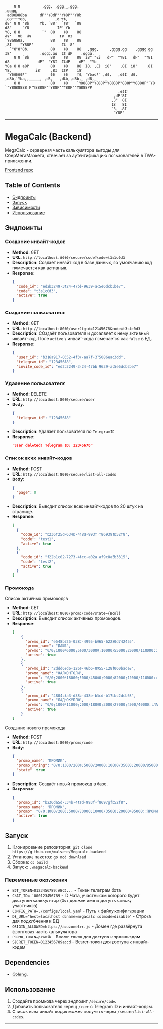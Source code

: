 
```
    8 8          ,ggg, ,ggg,_,ggg,                                        ,gggg,                               
 ad88888ba      dP""Y8dP""Y88P""Y8b                                     ,88"""Y8b,             ,dPYb,          
d8" 8 8 "8b     Yb, `88'  `88'  `88                                    d8"     `Y8             IP'`Yb          
Y8, 8 8          `"  88    88    88                                   d8'   8b  d8             I8  8I          
`Y8a8a8a,            88    88    88                                  ,8I    "Y88P'             I8  8'          
  `"8"8"8b,          88    88    88   ,ggg,     ,gggg,gg    ,gggg,gg I8'             ,gggg,gg  I8 dP    ,gggg, 
    8 8 `8b          88    88    88  i8" "8i   dP"  "Y8I   dP"  "Y8I d8             dP"  "Y8I  I8dP    dP"  "Yb
Y8a 8 8 a8P          88    88    88  I8, ,8I  i8'    ,8I  i8'    ,8I Y8,           i8'    ,8I  I8P    i8'      
 "Y88888P"           88    88    Y8, `YbadP' ,d8,   ,d8I ,d8,   ,d8b,`Yba,,_____, ,d8,   ,d8b,,d8b,_ ,d8,_    _
    8 8              88    88    `Y8888P"Y888P"Y8888P"888P"Y8888P"`Y8  `"Y8888888 P"Y8888P"`Y88P'"Y88P""Y8888PP
                                                    ,d8I'                                                      
                                                  ,dP'8I                                                       
                                                 ,8"  8I                                                       
                                                 I8   8I                                                       
                                                 `8, ,8I                                                       
                                                  `Y8P"                                                       
```
---

# MegaCalc (Backend)

MegaCalc - серверная часть калькулятора выгоды для СберМегаМаркета, отвечает за аутентификацию пользователей в TWA-приложении.

[Frontend repo](https://github.com/malvere/Abuzometer-js)

## Table of Contents

- [Эндпоинты](#endpoints)
- [Запуск](#setup)
- [Зависимости](#dependencies)
- [Использование](#usage)

## Эндпоинты

### Создание инвайт-кодов
- **Method**: GET
- **URL**: `http://localhost:8080/secure/code?code=t3s1c0d3`
- **Description**: Создаёт инвайт код в базе данных, по умолчанию код помечается как активный.
- **Response**:
  ```json
  {
    "code_id": "ed2b3249-3424-47bb-9639-ac5e6dcb3be7",
    "code": "t3s1c0d3",
    "active": true
  }
  ```

### Создание пользователя
- **Method**: GET
- **URL**: `http://localhost:8080/user?tgid=12345678&code=t3s1c0d3`
- **Description**: СОздаёт пользователя и добалвяет к нему активный инвайт-код. Поле `active` у инвайт-кода помечается как `false` в БД.
- **Response**:
  ```json
  {
    "user_id": "b316a917-0652-4f3c-aa7f-375086ead3dd",
    "telegram_id": "12345678",
    "invite_code_id": "ed2b3249-3424-47bb-9639-ac5e6dcb3be7"
  }
  ```

### Удаление пользователя
- **Method**: DELETE
- **URL**: `http://localhost:8080/secure/user`
- **Body**:
  ```json
  {
    "telegram_id": "12345678"
  }
  ```
- **Description**: Удаляет пользователя по `TelegramID`
- **Response**:
  ```json
  "User deleted! Telegram ID: 12345678"
  ```

### Список всех инвайт-кодов
- **Method**: POST
- **URL**: `http://localhost:8080/secure/list-all-codes`
- **Body**:
  ```json
  {
    "page": 0
  }
  ```
- **Description**: Выводит список всех инвайт-кодов по 20 штук на странице.
- **Response**:
  ```json
  [
    {
      "code_id": "b236f25d-634b-4f8d-993f-f86939fb52f8",
      "code": "test1",
      "active": true
    },
    {
      "code_id": "f22b1c02-7273-4bcc-a02a-af9c8a5b3315",
      "code": "test2",
      "active": true
    }
  ]
  ```

### Промокода

Список активных промокодов
- **Method**: GET
- **URL**: `http://localhost:8080/promo/code?state={Bool}`
- **Description**: Выводит список активных промокодов.
- **Response**:
  ```json
  [
      {
        "promo_id": "e548b625-0387-4995-b065-62280d742456",
        "promo_name": "ДАША",
        "promo": "0/0;1000/6000;5000/30000;10000/55000;20000/110000::ДАША",
        "active": true
      },
      {
        "promo_id": "2ddd69d6-1260-46b6-8955-128f060bade8",
        "promo_name": "ЖАЛКОЧТОЛИ",
        "promo": "0/0;2000/18000;5000/45000;9000/82000;12000/110000::ЖАЛКОЧТОЛИ",
        "active": true
      },
      {
        "promo_id": "4804c5a3-d38a-438e-b5cd-b17bbc2dcb58",
        "promo_name": "ЛАДНОКУПЛЮ",
        "promo": "0/0;1000/11000;2000/18000;3000/27000;4000/40000::ЛАДНОКУПЛЮ",
        "active": true
      }
  ]
  ```

Создание нового промокода
- **Method**: POST
- **URL**: `http://localhost:8080/promo/code`
- **Body**:
  ```json
  {
    "promo_name": "ПРОМИК",
    "promo_string": "0/0;1000/2000;5000/20000;10000/35000;20000/85000::ПРОМИК",
    "state": true
  }
  ```
- **Description**: Создаёт новый промокод в базе.
- **Response**:
  ```json
  {
    "promo_id": "b236da5d-634b-4t8d-993f-f8697gfb52f8",
    "promo_name": "ПРОМИК",
    "promo": "0/0;1000/2000;5000/20000;10000/35000;20000/85000::ПРОМИК",
    "active": true
  }
  ```

## Запуск
1. Клонирование репозитория: `git clone https://github.com/malvere/Megacalc-backend`
2. Установка пакетов: `go mod download`
3. Сборка: `go build`
4. Запуск: `./megacalc-backend`

### Переменные окружения
- `BOT_TOKEN=0123456789:ABCD...` - Токен телеграм бота
- `CHAT_ID=-1000123456789` - ID Чата, участникам которого будет доступен калькулятор (бот должен иметь дотуп к списку участников)
- `CONFIG_PATH=./configs/local.yaml` - Путь к файлу конфигурации
- `DB_URL="host=localhost dbname=megacalc sslmode=disable"` - Строка для подклбчения к БД
- `ORIGIN_ALLOWED=https://abuzometer.js` - Домен где развёрнута фронтовая часть калькулятора
- `PROMO_TOKEN=promik` - Bearer-токен для доступа к промокодам
- `SECRET_TOKEN=0123456789abcd` - Bearer-токен для доступа к инвайт-кодам

## Dependencies
- [Golang](https://golang.org/).


## Использование
1. Создайте промкода через эндпоинт `/secure/code`.
2. Добавить пользователя черещ `/user` с Telegram ID и инвайт-кодом.
3. Список всех инвайт кодов можно получить через `/secure/list-all-codes`.

---
